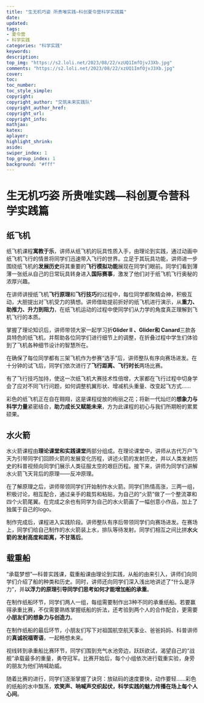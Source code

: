 ```yaml
---
title: "生无机巧姿 所贵唯实践—科创夏令营科学实践篇"
date:
updated:
tags:
- 夏令营
- 科学实践
categories: "科学实践"
keywords:
description:
top_img: "https://s2.loli.net/2023/08/22/xzUQ1ImfOjvJ3Xb.jpg"
comments: "https://s2.loli.net/2023/08/22/xzUQ1ImfOjvJ3Xb.jpg"
cover: 
toc:
toc_number:
toc_style_simple:
copyright:
copyright_author: "交筑未来实践队"
copyright_author_href:
copyright_url:
copyright_info:
mathjax:
katex:
aplayer:
highlight_shrink:
aside:
swiper_index: 1
top_group_index: 1
background: "#fff"
---
```

# 生无机巧姿  所贵唯实践—科创夏令营科学实践篇

## 纸飞机

纸飞机课程**寓教于乐**，讲师从纸飞机的玩具性质入手，由理论到实践，通过动画中纸飞机飞行的情景将同学们迅速带入飞行的世界。立足于其玩具功能，讲师进一步围绕纸飞机的**发展历史**将其重要的**飞行模拟功能**展现在同学们眼前。同学们看到薄薄一张纸从自己的日常玩具转身进入**国际赛事**，激发了他们对于纸飞机飞行奥秘的浓厚兴趣。

在讲师讲授纸飞机**飞行原理**和**飞行技巧**的过程中，每位同学都聚精会神，积极互动，大胆提出对飞机受力的猜想。讲师借助提前折好的纸飞机进行演示，从**重力、助推力、升力到阻力**，在纸飞机运动的过程中使同学们从力学的角度真正理解到飞机飞行的本质。

掌握了理论知识后，讲师带领大家一起学习折**Glider II 、Glider和 Canard**三款各具特色的纸飞机，并帮助各位同学们进行细节上的调整，在折叠过程中学生们体验到了飞机各种细节设计的智慧所在。

在确保了每位同学都有三架飞机作为参赛“选手”后，讲师整队有序向赛场进发。在十分钟的试飞后，同学们依次进行了**飞行距离、飞行时长**两场比赛。

有了飞行技巧加持，使这一次纸飞机大赛技术性倍增，大家都在飞行过程中切身学会了应对不同飞行问题，如何调整机翼形状、增减机头重量、改变起飞方式……

彩色的纸飞机正在自在翱翔，这是课程绽放的绚丽之花；将新一代灿烂的**想象力与科学力量**紧密结合，**助力成长又赋能未来**，方为此课程的初心与我们所期盼的累累硕果。

## 水火箭

水火箭课程由**理论课堂和实践课堂**两部分组成。在理论课堂中，讲师从古代万户飞天为引带同学们回顾火箭的发展变化历程，讲述火箭的发射历史，并以人类发射历史的科普视频向同学们展示人类征服太空的艰巨历程。接下来，讲师为同学们讲解水火箭飞天背后的原理——反冲原理。

在了解原理之后，讲师带领同学们开始制作水火箭。同学们热情高涨，三两一组，积极讨论，相互配合，通过亲手的裁剪和粘贴，为自己的“火箭”做了一个整流罩和四个火箭尾翼。在完成之余也有同学为自己的水火箭画了一幅创意小作品，加上了独属于自己的logo。

制作完成后，课程进入实践阶段。讲师整队有序后带领同学们向赛场进发。在赛场上，同学们给自己制作的水火箭装上水，排队等待发射。同学们相互之间比拼**水火箭的发射高度和距离，不甘落后**。

## 载重船

“承载梦想”—科普实践课，载重船课由理论到实践，从船的由来引入，讲师们向同学们介绍了船的种类和历史。同时，讲师还向同学们深入浅出地讲述了“什么是浮力”，并**以浮力的原理引导同学们思考如何才能增加船的承重**。

在制作纸船环节，同学们两人一组，每组需要制作出3种不同的承重纸船。若要赢得承重比赛，不仅需要熟练掌握纸船的折法，还考验到两个人的合作配合，更需要**小朋友们的想象力与创造力**。

在制作纸船的最后环节，小朋友们写下对祖国航空航天事业、爸爸妈妈、科普讲师的**真诚祝福寄语**，一起畅想未来。

视线转到承重船比赛环节，同学们围到充气水池旁边，跃跃欲试，渴望自己的“战舰”承载最多的重量，勇夺冠军。比赛开始后，每个小组依次进行载重实验，身旁的朋友为他们呐喊助威。

随着比赛的进行，同学们逐渐掌握了诀窍：放砝码的速度要快，动作要轻......彩色的纸船的水中飘荡，**欢笑声、呐喊声交织起伏，科学实践的魅力传播在场上每个人心间**。